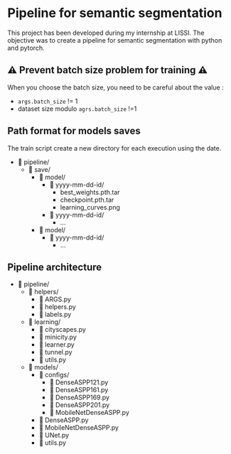 # Pipeline for semantic segmentation

This project has been developed during my internship at LISSI. The objective was to create a pipeline for semantic segmentation with python and pytorch.


## :warning: Prevent batch size problem for training :warning:

When you choose the batch size, you need to be careful about the value :
* `args.batch_size` != 1
*  dataset size modulo `agrs.batch_size` !=1


## Path format for models saves

The train script create a new directory for each execution using the date.
* 📁 pipeline/
    * 📁 save/
        * 📁 model/
            * 📁 yyyy-mm-dd-id/
                * best_weights.pth.tar
                * checkpoint.pth.tar
                * learning_curves.png
            * 📁 yyyy-mm-dd-id/
                * ...
        * 📁 model/
            * 📁 yyyy-mm-dd-id/
                * ...

## Pipeline architecture

* 📁 pipeline/
    * 📁 helpers/
        * 📄 ARGS.py
        * 📄 helpers.py
        * 📄 labels.py
    * 📁 learning/
        * 📄 cityscapes.py
        * 📄 minicity.py
        * 📄 learner.py
        * 📄 tunnel.py
        * 📄 utils.py
    * 📁 models/
        * 📁 configs/
            * 📄 DenseASPP121.py
            * 📄 DenseASPP161.py
            * 📄 DenseASPP169.py
            * 📄 DenseASPP201.py
            * 📄 MobileNetDenseASPP.py
        * 📄 DenseASPP.py
        * 📄 MobileNetDenseASPP.py
        * 📄 UNet.py
        * 📄 utils.py
